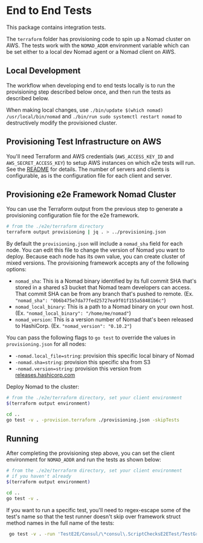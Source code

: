# End to End Tests

This package contains integration tests.

The `terraform` folder has provisioning code to spin up a Nomad cluster on AWS.
The tests work with the `NOMAD_ADDR` environment variable which can be set
either to a local dev Nomad agent or a Nomad client on AWS.

## Local Development

The workflow when developing end to end tests locally is to run the
provisioning step described below once, and then run the tests as described
below.

When making local changes, use `./bin/update $(which nomad) /usr/local/bin/nomad`
and `./bin/run sudo systemctl restart nomad` to destructively modify the
provisioned cluster.

## Provisioning Test Infrastructure on AWS

You'll need Terraform and AWS credentials (`AWS_ACCESS_KEY_ID` and
`AWS_SECRET_ACCESS_KEY`) to setup AWS instances on which e2e tests
will run. See the [README](https://github.com/hashicorp/nomad/blob/master/e2e/terraform/README.md)
for details. The number of servers and clients is configurable, as is
the configuration file for each client and server.

## Provisioning e2e Framework Nomad Cluster

You can use the Terraform output from the previous step to generate a
provisioning configuration file for the e2e framework.

```sh
# from the ./e2e/terraform directory
terraform output provisioning | jq . > ../provisioning.json
```

By default the `provisioning.json` will include a `nomad_sha` field
for each node. You can edit this file to change the version of Nomad
you want to deploy. Because each node has its own value, you can
create cluster of mixed versions. The provisioning framework accepts
any of the following options:

- `nomad_sha`: This is a Nomad binary identified by its full commit SHA that's
  stored in a shared s3 bucket that Nomad team developers can access. That
  commit SHA can be from any branch that's pushed to remote.  (Ex.
  `"nomad_sha": "0b6b475e7da77fed25727ea9f01f155a58481b6c"`)
- `nomad_local_binary`: This is a path to a Nomad binary on your own host.
  (Ex. `"nomad_local_binary": "/home/me/nomad"`)
- `nomad_version`: This is a version number of Nomad that's been released to
  HashiCorp. (Ex. `"nomad_version": "0.10.2"`)

You can pass the following flags to `go test` to override the values
in `provisioning.json` for all nodes:

- `-nomad.local_file=string`: provision this specific local binary of Nomad
- `-nomad.sha=string`: provision this specific sha from S3
- `-nomad.version=string`: provision this version from
  [releases.hashicorp.com](https://releases.hashicorp.com/nomad)

Deploy Nomad to the cluster:

```sh
# from the ./e2e/terraform directory, set your client environment
$(terraform output environment)

cd ..
go test -v . -provision.terraform ./provisioning.json -skipTests
```

## Running

After completing the provisioning step above, you can set the client
environment for `NOMAD_ADDR` and run the tests as shown below:

```sh
# from the ./e2e/terraform directory, set your client environment
# if you haven't already
$(terraform output environment)

cd ..
go test -v .
```

If you want to run a specific test, you'll need to regex-escape some of the
test's name so that the test runner doesn't skip over framework struct method
names in the full name of the tests:

```sh
 go test -v . -run 'TestE2E/Consul/\*consul\.ScriptChecksE2ETest/TestGroup'
 ```
